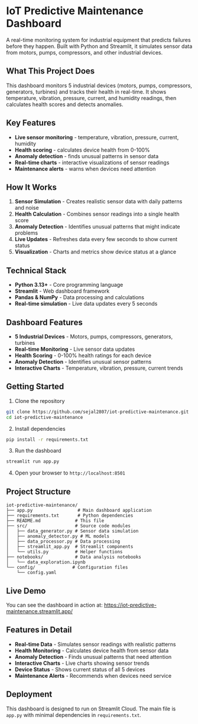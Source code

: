 # IoT Predictive Maintenance Dashboard

A real-time monitoring system for industrial equipment that predicts failures before they happen. Built with Python and Streamlit, it simulates sensor data from motors, pumps, compressors, and other industrial devices.

## What This Project Does

This dashboard monitors 5 industrial devices (motors, pumps, compressors, generators, turbines) and tracks their health in real-time. It shows temperature, vibration, pressure, current, and humidity readings, then calculates health scores and detects anomalies.

## Key Features

- **Live sensor monitoring** - temperature, vibration, pressure, current, humidity
- **Health scoring** - calculates device health from 0-100%
- **Anomaly detection** - finds unusual patterns in sensor data
- **Real-time charts** - interactive visualizations of sensor readings
- **Maintenance alerts** - warns when devices need attention

## How It Works

1. **Sensor Simulation** - Creates realistic sensor data with daily patterns and noise
2. **Health Calculation** - Combines sensor readings into a single health score
3. **Anomaly Detection** - Identifies unusual patterns that might indicate problems
4. **Live Updates** - Refreshes data every few seconds to show current status
5. **Visualization** - Charts and metrics show device status at a glance

## Technical Stack

- **Python 3.13+** - Core programming language
- **Streamlit** - Web dashboard framework
- **Pandas & NumPy** - Data processing and calculations
- **Real-time simulation** - Live data updates every 5 seconds

## Dashboard Features

- **5 Industrial Devices** - Motors, pumps, compressors, generators, turbines
- **Real-time Monitoring** - Live sensor data updates
- **Health Scoring** - 0-100% health ratings for each device
- **Anomaly Detection** - Identifies unusual sensor patterns
- **Interactive Charts** - Temperature, vibration, pressure, current trends

## Getting Started

1. Clone the repository
```bash
git clone https://github.com/sejal2807/iot-predictive-maintenance.git
cd iot-predictive-maintenance
```

2. Install dependencies
```bash
pip install -r requirements.txt
```

3. Run the dashboard
```bash
streamlit run app.py
```

4. Open your browser to `http://localhost:8501`

## Project Structure

```
iot-predictive-maintenance/
├── app.py                 # Main dashboard application
├── requirements.txt       # Python dependencies
├── README.md             # This file
├── src/                  # Source code modules
│   ├── data_generator.py # Sensor data simulation
│   ├── anomaly_detector.py # ML models
│   ├── data_processor.py # Data processing
│   ├── streamlit_app.py  # Streamlit components
│   └── utils.py          # Helper functions
├── notebooks/            # Data analysis notebooks
│   └── data_exploration.ipynb
└── config/              # Configuration files
    └── config.yaml
```

## Live Demo

You can see the dashboard in action at: https://iot-predictive-maintenance.streamlit.app/

## Features in Detail

- **Real-time Data** - Simulates sensor readings with realistic patterns
- **Health Monitoring** - Calculates device health from sensor data
- **Anomaly Detection** - Finds unusual patterns that need attention
- **Interactive Charts** - Live charts showing sensor trends
- **Device Status** - Shows current status of all 5 devices
- **Maintenance Alerts** - Recommends when devices need service

## Deployment

This dashboard is designed to run on Streamlit Cloud. The main file is `app.py` with minimal dependencies in `requirements.txt`.
